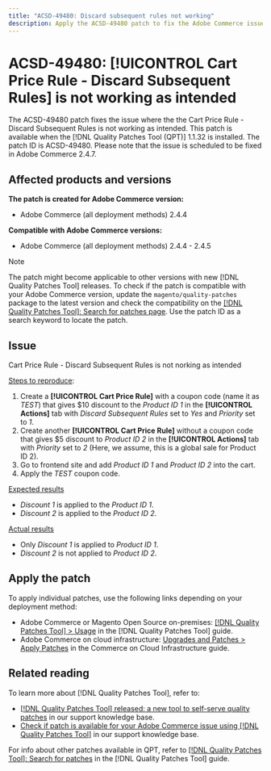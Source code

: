 ```yaml
---
title: "ACSD-49480: Discard subsequent rules not working"
description: Apply the ACSD-49480 patch to fix the Adobe Commerce issue where the [!UICONTROL Cart Price Rule - Discard Subsequent Rules] is not working as intended.
---
```

# ACSD-49480: [!UICONTROL Cart Price Rule - Discard Subsequent Rules] is not working as intended

The ACSD-49480 patch fixes the issue where the the Cart Price Rule - Discard Subsequent Rules is not working as intended. This patch is available when the [!DNL Quality Patches Tool (QPT)] 1.1.32 is installed. The patch ID is ACSD-49480. Please note that the issue is scheduled to be fixed in Adobe Commerce 2.4.7.

## Affected products and versions

**The patch is created for Adobe Commerce version:**

* Adobe Commerce (all deployment methods) 2.4.4

**Compatible with Adobe Commerce versions:**

* Adobe Commerce (all deployment methods) 2.4.4 - 2.4.5

>[!NOTE]
>
>The patch might become applicable to other versions with new [!DNL Quality Patches Tool] releases. To check if the patch is compatible with your Adobe Commerce version, update the `magento/quality-patches` package to the latest version and check the compatibility on the [[!DNL Quality Patches Tool]: Search for patches page](https://experienceleague.adobe.com/tools/commerce-quality-patches/index.html). Use the patch ID as a search keyword to locate the patch.

## Issue

Cart Price Rule - Discard Subsequent Rules is not norking as intended

<u>Steps to reproduce</u>:

1. Create a **[!UICONTROL Cart Price Rule]** with a coupon code (name it as *TEST*) that gives $10 discount to the *Product ID 1* in the **[!UICONTROL Actions]** tab with *Discard Subsequent Rules* set to *Yes* and *Priority* set to *1*.
1. Create another **[!UICONTROL Cart Price Rule]** without a coupon code that gives $5 discount to *Product ID 2* in the **[!UICONTROL Actions]** tab with *Priority* set to *2* (Here, we assume, this is a global sale for Product ID 2).
1. Go to frontend site and add *Product ID 1* and *Product ID 2* into the cart.
1. Apply the *TEST* coupon code.

<u>Expected results</u>

* *Discount 1* is applied to the *Product ID 1*.
* *Discount 2* is applied to the *Product ID 2*.

<u>Actual results</u>

* Only *Discount 1* is applied to *Product ID 1*.
* *Discount 2* is not applied to *Product ID 2*.

## Apply the patch

To apply individual patches, use the following links depending on your deployment method:

* Adobe Commerce or Magento Open Source on-premises: [[!DNL Quality Patches Tool] > Usage](https://experienceleague.adobe.com/docs/commerce-operations/tools/quality-patches-tool/usage.html) in the [!DNL Quality Patches Tool] guide.
* Adobe Commerce on cloud infrastructure: [Upgrades and Patches > Apply Patches](https://experienceleague.adobe.com/docs/commerce-cloud-service/user-guide/develop/upgrade/apply-patches.html) in the Commerce on Cloud Infrastructure guide.

## Related reading

To learn more about [!DNL Quality Patches Tool], refer to:

* [[!DNL Quality Patches Tool] released: a new tool to self-serve quality patches](/help/announcements/adobe-commerce-announcements/magento-quality-patches-released-new-tool-to-self-serve-quality-patches.md) in our support knowledge base.
* [Check if patch is available for your Adobe Commerce issue using [!DNL Quality Patches Tool]](/help/support-tools/patches-available-in-qpt-tool/check-patch-for-magento-issue-with-magento-quality-patches.md) in our support knowledge base.

For info about other patches available in QPT, refer to [[!DNL Quality Patches Tool]: Search for patches](https://experienceleague.adobe.com/tools/commerce-quality-patches/index.html) in the [!DNL Quality Patches Tool] guide.